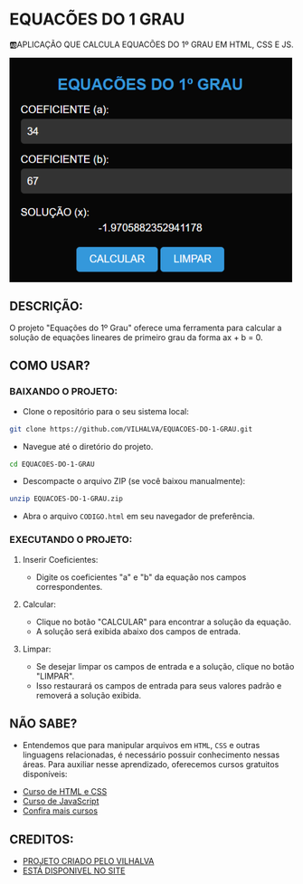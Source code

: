 # EQUACÕES DO 1 GRAU
🆎APLICAÇÃO QUE CALCULA EQUACÕES DO 1º GRAU EM HTML, CSS E JS.

<img src="FOTO.png" align="center" width="500"> <br>

## DESCRIÇÃO:
O projeto "Equações do 1º Grau" oferece uma ferramenta para calcular a solução de equações lineares de primeiro grau da forma ax + b = 0. 

## COMO USAR?
### BAIXANDO O PROJETO:
* Clone o repositório para o seu sistema local:

```bash
git clone https://github.com/VILHALVA/EQUACOES-DO-1-GRAU.git
```

* Navegue até o diretório do projeto.

```bash
cd EQUACOES-DO-1-GRAU
```

* Descompacte o arquivo ZIP (se você baixou manualmente):

```bash
unzip EQUACOES-DO-1-GRAU.zip
```

* Abra o arquivo `CODIGO.html` em seu navegador de preferência.

### EXECUTANDO O PROJETO:
1. Inserir Coeficientes:
   - Digite os coeficientes "a" e "b" da equação nos campos correspondentes.

2. Calcular:
   - Clique no botão "CALCULAR" para encontrar a solução da equação.
   - A solução será exibida abaixo dos campos de entrada.

3. Limpar:
   - Se desejar limpar os campos de entrada e a solução, clique no botão "LIMPAR".
   - Isso restaurará os campos de entrada para seus valores padrão e removerá a solução exibida.
   
## NÃO SABE?
- Entendemos que para manipular arquivos em `HTML`, `CSS` e outras linguagens relacionadas, é necessário possuir conhecimento nessas áreas. Para auxiliar nesse aprendizado, oferecemos cursos gratuitos disponíveis:
* [Curso de HTML e CSS](https://github.com/VILHALVA/CURSO-DE-HTML-E-CSS)
* [Curso de JavaScript](https://github.com/VILHALVA/CURSO-DE-JAVASCRIPT)
* [Confira mais cursos](https://github.com/VILHALVA?tab=repositories&q=+topic:CURSO)

## CREDITOS:
- [PROJETO CRIADO PELO VILHALVA](https://github.com/VILHALVA)
- [ESTÁ DISPONIVEL NO SITE](https://vilhalva.github.io/STYLER/STYLER.html)

